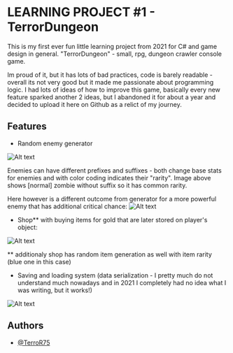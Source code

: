 
# LEARNING PROJECT #1 - TerrorDungeon

This is my first ever fun little learning project from 2021 for C# and game design in general.
"TerrorDungeon" - small, rpg, dungeon crawler console game.

Im proud of it, but it has lots of bad practices, code is barely readable - overall its not very good but it made me passionate about programming logic. I had lots of ideas of how to improve this game, basically every new feature sparked another 2 ideas, but I abandoned it for about a year and decided to upload it here on Github as a relict of my journey.

## Features

- Random enemy generator

![Alt text](https://i.imgur.com/aMR6KfF.png "enemy generator")

Enemies can have different prefixes and suffixes - both change base stats for enemies and with color coding indicates their "rarity". 
Image above shows [normal] zombie without suffix so it has common rarity.

Here however is a different outcome from generator for a more powerful enemy that has additional critical chance:
![Alt text](https://i.imgur.com/aIdvYJy.png "enemy generator 2")



- Shop** with buying items for gold that are later stored on player's object:

![Alt text](https://i.imgur.com/O2bFRvo.png "shop")

** additionaly shop has random item generation as well with item rarity (blue one in this case)


- Saving and loading system (data serialization - I pretty much do not understand much nowadays and in 2021 I completely had no idea what I was writing, but it works!)

![Alt text](https://i.imgur.com/IZib47o.png "save load system")





## Authors

- [@TerroR75](https://github.com/TerroR75)


